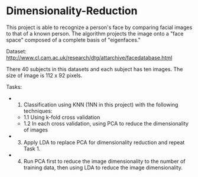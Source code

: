 # Dimensionality-Reduction

This project is able to recognize a person's face by comparing facial images to that of a known person.  The algorithm projects the image onto a "face space" composed of a complete basis of "eigenfaces."

Dataset:
 http://www.cl.cam.ac.uk/research/dtg/attarchive/facedatabase.html

There 40 subjects in this datasets and each subject has ten images. The size of image is 112 x 92 pixels.

Tasks:

- 1. Classification using KNN (1NN in this project) with the following techniques:
  - 1.1 Using k-fold cross validation
  - 1.2 In each cross validation, using PCA to reduce the dimensionality of images
- 3. Apply LDA to replace PCA for dimensionality reduction and repeat Task 1.

- 4. Run PCA first to reduce the image dimensionality to the number of training data, then using LDA to reduce the image dimensionality.






